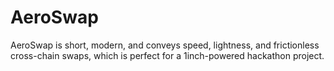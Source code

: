 # AeroSwap
AeroSwap is short, modern, and conveys speed, lightness, and frictionless cross-chain swaps, which is perfect for a 1inch-powered hackathon project. 
